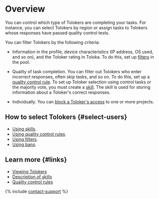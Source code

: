 # Overview

You can control which type of Tolokers are completing your tasks. For instance, you can select Tolokers by region or assign tasks to Tolokers whose responses have passed quality control tests.

You can filter Tolokers by the following criteria:

- Information in the profile, device characteristics (IP address, OS used, and so on), and the Toloker rating in Toloka. To do this, set up [filters](filters.md) in the pool.

- Quality of task completion. You can filter out Tolokers who enter incorrect responses, often skip tasks, and so on. To do this, set up a [quality control rule](quality_control.md). To set up Toloker selection using control tasks or the majority vote, you must create a [skill](skill.md). The skill is used for storing information about a Toloker's correct responses.

- Individually. You can [block a Toloker's access](ban.md) to one or more projects.

## How to select Tolokers {#select-users}

- [Using skills](skill.md).
- [Using quality control rules](quality_control.md).
- [Using filters](filters.md).
- [Using bans](ban.md).

## Learn more {#links}

- [Viewing Tolokers](../../guide/concepts/users.md)
- [Description of skills](../../guide/concepts/nav.md)
- [Quality control rules](../../guide/concepts/check-performers.md)

{% include [contact-support](../../guide/_includes/contact-support.md) %}